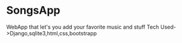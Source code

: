 # SongsApp
WebApp that let's you add your favorite music and stuff
Tech Used->Django,sqlite3,html,css,bootstrapp

